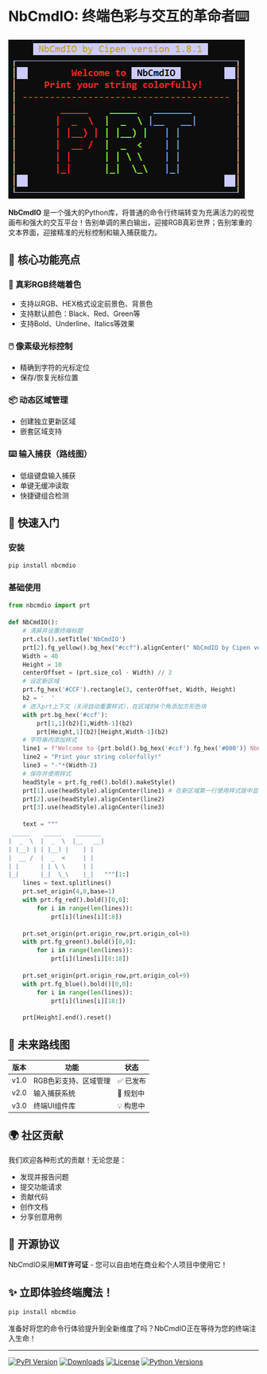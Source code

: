 # NbCmdIO: 终端色彩与交互的革命者⌨️

![Terminal Art](./assets/NbCmdIO.png)

**NbCmdIO** 是一个强大的Python库，将普通的命令行终端转变为充满活力的视觉画布和强大的交互平台！告别单调的黑白输出，迎接RGB真彩世界；告别笨重的文本界面，迎接精准的光标控制和输入捕获能力。

## 🌟 核心功能亮点

### 🎨 真彩RGB终端着色
- 支持以RGB、HEX格式设定前景色、背景色
- 支持默认颜色：Black、Red、Green等
- 支持Bold、Underline、Italics等效果

### 🖱️ 像素级光标控制
- 精确到字符的光标定位
- 保存/恢复光标位置

### 📦 动态区域管理
- 创建独立更新区域
- 嵌套区域支持

### ⌨️ 输入捕获（路线图）
- 低级键盘输入捕获
- 单键无缓冲读取
- 快捷键组合检测

## 🚀 快速入门

### 安装
```bash
pip install nbcmdio
```

### 基础使用
```python
from nbcmdio import prt

def NbCmdIO():
    # 清屏并设置终端标题
    prt.cls().setTitle('NbCmdIO')
    prt[2].fg_yellow().bg_hex("#ccf").alignCenter(" NbCmdIO by Cipen version "+version+' ')
    Width = 40
    Height = 10
    centerOffset = (prt.size_col - Width) // 2
    # 设定新区域
    prt.fg_hex('#CCF').rectangle(3, centerOffset, Width, Height)
    b2 = '  '
    # 进入prt上下文（关闭自动重置样式），在区域的4个角添加方形色块
    with prt.bg_hex('#ccf'):
        prt[1,1](b2)[1,Width-1](b2)
        prt[Height,1](b2)[Height,Width-1](b2)
    # 字符串内添加样式
    line1 = f"Welcome to {prt.bold().bg_hex('#ccf').fg_hex('#000')} NbCmdIO "
    line2 = "Print your string colorfully!"
    line3 = "-"*(Width-2)
    # 保存并使用样式
    headStyle = prt.fg_red().bold().makeStyle()
    prt[1].use(headStyle).alignCenter(line1) # 在新区域第一行使用样式居中显示文本
    prt[2].use(headStyle).alignCenter(line2)
    prt[3].use(headStyle).alignCenter(line3)
    
    text = """
 _____    _____    _______ 
|  _  \  |  _  \  |__   __|
| |__) | | |__) |    | |   
|  __ /  |  _  <     | |   
| |      | | \ \     | |   
|_|      |_|  \_\    |_|   """[1:]
    lines = text.splitlines()
    prt.set_origin(4,8,base=1)
    with prt.fg_red().bold()[0,0]:
        for i in range(len(lines)):
            prt[i](lines[i][:8])
        
    prt.set_origin(prt.origin_row,prt.origin_col+8)
    with prt.fg_green().bold()[0,0]:
        for i in range(len(lines)):
            prt[i](lines[i][8:18])
    
    prt.set_origin(prt.origin_row,prt.origin_col+9)
    with prt.fg_blue().bold()[0,0]:
        for i in range(len(lines)):
            prt[i](lines[i][18:])

    prt[Height].end().reset()
```

## 🔮 未来路线图

| 版本 | 功能 | 状态 |
|------|------|------|
| v1.0 | RGB色彩支持、区域管理 | ✅ 已发布 |
| v2.0 | 输入捕获系统 |📅 规划中 |
| v3.0 | 终端UI组件库 |💡 构思中 |

## 🌍 社区贡献

我们欢迎各种形式的贡献！无论您是：
- 发现并报告问题
- 提交功能请求
- 贡献代码
- 创作文档
- 分享创意用例


## 📜 开源协议

NbCmdIO采用**MIT许可证** - 您可以自由地在商业和个人项目中使用它！


## ✨ 立即体验终端魔法！

```bash
pip install nbcmdio
```

准备好将您的命令行体验提升到全新维度了吗？NbCmdIO正在等待为您的终端注入生命！

---

[![PyPI Version](https://img.shields.io/pypi/v/nbcmdio)](https://pypi.org/project/nbcmdio/)
[![Downloads](https://img.shields.io/pypi/dm/nbcmdio)](https://pypi.org/project/nbcmdio/)
[![License](https://img.shields.io/pypi/l/nbcmdio)](https://opensource.org/licenses/MIT)
[![Python Versions](https://img.shields.io/pypi/pyversions/nbcmdio)](https://pypi.org/project/nbcmdio/)